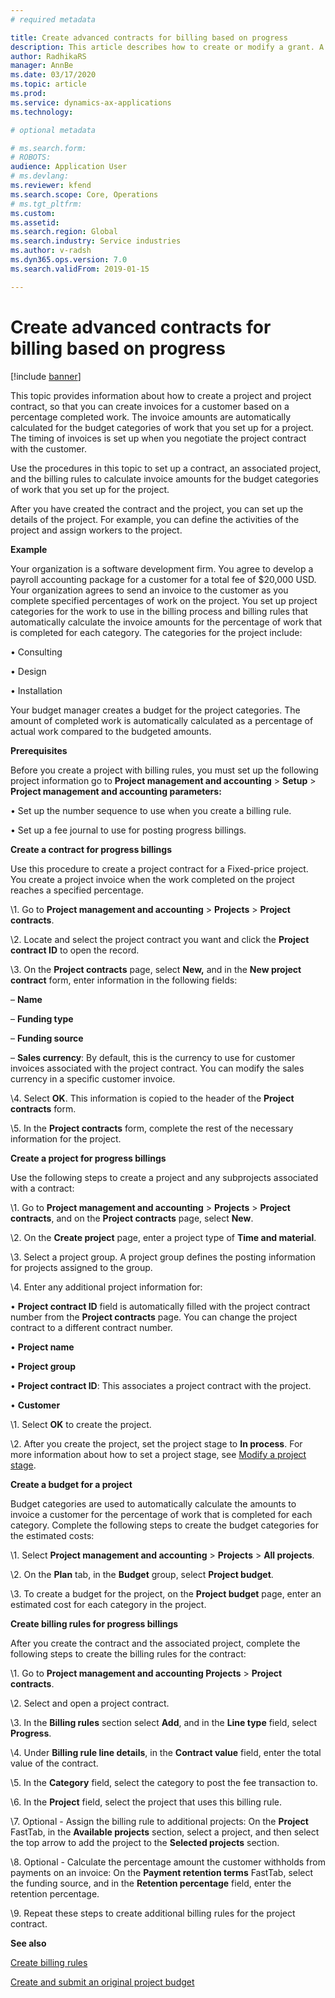 ```yaml
---
# required metadata

title: Create advanced contracts for billing based on progress
description: This article describes how to create or modify a grant. A grant is a gift of money for a specific purpose or project. 
author: RadhikaRS
manager: AnnBe
ms.date: 03/17/2020
ms.topic: article
ms.prod: 
ms.service: dynamics-ax-applications
ms.technology: 

# optional metadata

# ms.search.form: 
# ROBOTS: 
audience: Application User
# ms.devlang: 
ms.reviewer: kfend
ms.search.scope: Core, Operations
# ms.tgt_pltfrm: 
ms.custom: 
ms.assetid: 
ms.search.region: Global
ms.search.industry: Service industries
ms.author: v-radsh
ms.dyn365.ops.version: 7.0
ms.search.validFrom: 2019-01-15

---
```


# Create advanced contracts for billing based on progress

[!include [banner](../includes/banner.md)]

This topic provides information about how to create a project and project contract, so that you can create invoices for a customer based on a percentage completed work. The invoice amounts are automatically calculated for the budget categories of work that you set up for a project. The timing of invoices is set up when you negotiate the project contract with the customer.

Use the procedures in this topic to set up a contract, an associated project, and the billing rules to calculate invoice amounts for the budget categories of work that you set up for the project.

After you have created the contract and the project, you can set up the details of the project. For example, you can define the activities of the project and assign workers to the project.

**Example**

Your organization is a software development firm. You agree to develop a payroll accounting package for a customer for a total fee of $20,000 USD. Your organization agrees to send an invoice to the customer as you complete specified percentages of work on the project. You set up project categories for the work to use in the billing process and billing rules that automatically calculate the invoice amounts for the percentage of work that is completed for each category. The categories for the project include:

•       Consulting

•       Design

•       Installation

Your budget manager creates a budget for the project categories. The amount of completed work is automatically calculated as a percentage of actual work compared to the budgeted amounts.

**Prerequisites**

Before you create a project with billing rules, you must set up the following project information go to **Project management and accounting** > **Setup** > **Project management and accounting parameters:**

•       Set up the number sequence to use when you create a billing rule.

•       Set up a fee journal to use for posting progress billings.

**Create a contract for progress billings**

Use this procedure to create a project contract for a Fixed-price project. You create a project invoice when the work completed on the project reaches a specified percentage.

\1.     Go to **Project management and accounting** > **Projects** > **Project contracts**.

\2.     Locate and select the project contract you want and click the **Project contract ID** to open the record.

\3.     On the **Project contracts** page, select **New,** and in the **New project contract** form, enter information in the following fields:

–      **Name**

–      **Funding type**

–      **Funding source**

–      **Sales currency**: By default, this is the currency to use for customer invoices associated with the project contract. You can modify the sales currency in a specific customer invoice.

\4.     Select **OK**. This information is copied to the header of the **Project contracts** form.

\5.     In the **Project contracts** form, complete the rest of the necessary information for the project.

**Create a project for progress billings**

Use the following steps to create a project and any subprojects associated with a contract:

\1.     Go to **Project management and accounting** > **Projects** > **Project contracts**, and on the **Project contracts** page, select **New**.

\2.     On the **Create project** page, enter a project type of **Time and material**.

\3.     Select a project group. A project group defines the posting information for projects assigned to the group.

\4.     Enter any additional project information for:

•       **Project contract ID** field is automatically filled with the project contract number from the **Project contracts** page. You can change the project contract to a different contract number.

•       **Project name**

•       **Project group**

•       **Project contract ID**: This associates a project contract with the project.

•       **Customer**

\1.     Select **OK** to create the project.

\2.     After you create the project, set the project stage to **In process**. For more information about how to set a project stage, see [Modify a project stage](https://docs.microsoft.com/en-us/dynamicsax-2012/appuser-itpro/modify-a-project-stage).

**Create a budget for a project**

Budget categories are used to automatically calculate the amounts to invoice a customer for the percentage of work that is completed for each category. Complete the following steps to create the budget categories for the estimated costs:

\1.     Select **Project management and accounting** > **Projects** > **All projects**.

\2.     On the **Plan** tab, in the **Budget** group, select **Project budget**.

\3.     To create a budget for the project, on the **Project budget** page, enter an estimated cost for each category in the project.

**Create billing rules for progress billings**

After you create the contract and the associated project, complete the following steps to create the billing rules for the contract:

\1.     Go to **Project management and accounting Projects** > **Project contracts**.

\2.     Select and open a project contract.

\3.     In the **Billing rules** section select **Add**, and in the **Line type** field, select **Progress**.

\4.     Under **Billing rule line details**, in the **Contract value** field, enter the total value of the contract.

\5.     In the **Category** field, select the category to post the fee transaction to.

\6.     In the **Project** field, select the project that uses this billing rule.

\7.     Optional - Assign the billing rule to additional projects: On the **Project** FastTab, in the **Available projects** section, select a project, and then select the top arrow to add the project to the **Selected projects** section.

\8.     Optional - Calculate the percentage amount the customer withholds from payments on an invoice: On the **Payment retention terms** FastTab, select the funding source, and in the **Retention percentage** field, enter the retention percentage.

\9.     Repeat these steps to create additional billing rules for the project contract.

**See also**

[Create billing rules](https://docs.microsoft.com/en-us/dynamicsax-2012/appuser-itpro/create-billing-rules)

[Create and submit an original project budget](https://docs.microsoft.com/en-us/dynamicsax-2012/appuser-itpro/create-and-submit-an-original-project-budget)

 
